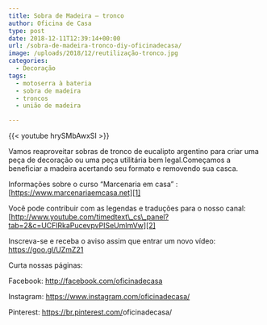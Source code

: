 ```yaml
---
title: Sobra de Madeira – tronco
author: Oficina de Casa
type: post
date: 2018-12-11T12:39:14+00:00
url: /sobra-de-madeira-tronco-diy-oficinadecasa/
image: /uploads/2018/12/reutilização-tronco.jpg
categories:
  - Decoração
tags:
  - motoserra à bateria
  - sobra de madeira
  - troncos
  - união de madeira

---
```


{{< youtube hrySMbAwxSI >}}

Vamos reaproveitar sobras de tronco de eucalipto argentino para criar uma peça de decoração ou uma peça utilitária bem legal.Começamos a beneficiar a madeira acertando seu formato e removendo sua casca.

Informações sobre o curso &#8220;Marcenaria em casa&#8221; : [https://www.marcenariaemcasa.net][1]

Você pode contribuir com as legendas e traduções para o nosso canal:  
[http://www.youtube.com/timedtext\_cs\_panel?tab=2&c=UCFlRkaPucevpvPISeUmlmVw][2]

Inscreva-se e receba o aviso assim que entrar um novo vídeo:  
<https://goo.gl/UZmZ21>

Curta nossas páginas:

Facebook: <http://facebook.com/oficinadecasa>

Instagram: <https://www.instagram.com/oficinadecasa/>

Pinterest: <a class="m_4217585089096802638gmail-m_-6498671903703873025gmail-yt-simple-endpoint m_4217585089096802638gmail-m_-6498671903703873025gmail-style-scope m_4217585089096802638gmail-m_-6498671903703873025gmail-yt-formatted-string" href="https://www.youtube.com/redirect?v=-cjB8B2JQEg&event=video_description&redir_token=YO3O5L9FCe_236NgmqpM-u0cFCp8MTU0OTQ3NTAzNUAxNTQ5Mzg4NjM1&q=https%3A%2F%2Fbr.pinterest.com%2Foficinadecasa%2F" target="_blank" rel="nofollow noopener noreferrer" data-saferedirecturl="https://www.google.com/url?q=https://www.youtube.com/redirect?v%3D-cjB8B2JQEg%26event%3Dvideo_description%26redir_token%3DYO3O5L9FCe_236NgmqpM-u0cFCp8MTU0OTQ3NTAzNUAxNTQ5Mzg4NjM1%26q%3Dhttps%253A%252F%252Fbr.pinterest.com%252Foficinadecasa%252F&source=gmail&ust=1551207260589000&usg=AFQjCNF9KR8D-lyMAmMjtXd4gMWCT7_F-g">https://br.pinterest.com/<wbr />oficinadecasa/</a>

 [1]: https://go.hotmart.com/A11752546G
 [2]: http://www.youtube.com/timedtext_cs_panel?tab=2&c=UCFlRkaPucevpvPISeUmlmVw

